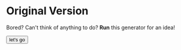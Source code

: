 # Original Version
Bored?
Can't think of anything to do? 
**Run** this generator for an idea!


<html>
  
<button onclick="myTask()">let's go</button>

<script>
const url = "https://raw.githubusercontent.com/Hope-T/whattodo/gh-pages/whattodo.txt";
let myTask = async () => {
	let response = await fetch(url)
	if (response.status == 200){
		alert(response.text());

	}
}
</script>
</html>
  


